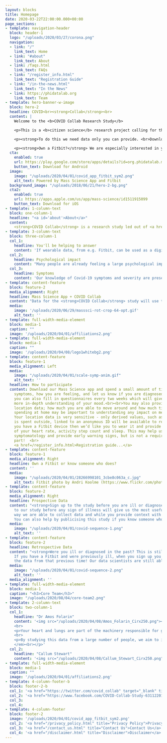 ```yaml
---
layout: blocks
title: Homepage
date: 2020-03-22T22:00:00.000+00:00
page_sections:
- template: navigation-header
  block: header-1
  logo: "/uploads/2020/03/27/corona.png"
  navigation:
  - link: "/"
    link_text: Home
  - link: "#about"
    link_text: About
  - link: /faqs.html
    link_text: FAQs
  - link: "/register_info.html"
    link_text: "Registration Guide"
  - link: "/in-the-news.html"
    link_text: "In the News"
  - link: https://phidatalab.org
    link_text: Team
- template: hero-banner-w-image
  block: hero-2
  headline: COVID<br><strong>Collab</strong><br>
  content: |
    Welcome to the <b>COVID Collab Research Study</b>

    <p>This is a <b>citizen science</b> research project calling for the donation of data from you to help study the physical and mental health effects of Covid-19.</p>

    <p><strong>To do this we need data only you can provide. <br>Download the Mass Science App to find out how to get involved.</strong></p>

    <p><strong>Own a Fitbit?</strong> We are especially interested in you joining our study.
  cta:
    enabled: true
    url: https://play.google.com/store/apps/details?id=org.phidatalab.masssci
    button_text: Download for Android
  image:
    image: "/uploads/2020/04/01/covid_app_fitbit_sym2.png"
    alt_text: Powered by Mass Science App and Fitbit
  background_image: "/uploads/2018/06/21/hero-2-bg.png"
  cta2:
    enabled: true
    url: https://apps.apple.com/us/app/mass-science/id1511915099
    button_text: Download for iOS
- template: 1-column-text
  block: one-column-1
  headline: "<a id='about'>About</a>"
  content:
    <strong>COVID Collab</strong> is a research study led out of <a href="https://www.kcl.ac.uk/ioppn">King's College London and University College London BRCs</a> (<a href="https://phidatalab.org">PHIDatalab</a>) investigating the ongoing COVID-19 outbreak - both the disease itself and the impact measures to control it are having on our lives. A key feature of this study is the use of wearable data which will be used to investigate changes in measurements such as heart rate during infection with coronavirus.
- template: 3-column-text
  block: three-column-1
  col_1:
    headline: You'll be helping to answer
    content: 'If wearable data, from e.g. Fitbit, can be used as a digital test to identify COVID-19 cases.<br><br> How contagious the virus is and how different social distancing measures affect the transmission rate.'
  col_2:
    headline: Psychological impact
    content: "Many people are already feeling a large psychological impact from the outbreak and the measures being required to contain it. We would like to understand to what extent it is affecting people's mood and causing stress."
  col_3:
    headline: Symptoms
    content: 'Our knowledge of Covid-19 symptoms and severity are presently limited. Your data will help us test our theories and about what symptoms are important. Are there any early predictors of infection and how reliable are these?'
- template: content-feature
  block: feature-2
  media_alignment: Right
  headline: Mass Science App + COVID Collab
  content: "Data for the <strong>COVID Collab</strong> study will use the <strong>Mass Science</strong> app developed here at King's College London for data collection."
  media:
    image: '/uploads/2020/06/29/masssci-rot-crop-64-opt.gif'
    alt_text: ''
- template: full-width-media-element
  block: media-1
  caption: ""
  image: '/uploads/2020/04/01/affiliations2.png'
- template: full-width-media-element
  block: media-1
  caption: ""
  image: '/uploads/2020/04/08/logo1whitebg2.png'
- template: content-feature
  block: feature-1
  media_alignment: Left
  media:
    image: "/uploads/2020/04/01/scale-symp-anim.gif"
    alt_text: ''
  headline: How to participate
  content: Download our Mass Science app and spend a small amount of time reporting your current
    symptoms, how you are feeling, and let us know if you are diagnosed.<br><br>Optionally,
    you can also fill in questionnaires every two weeks which will give us a much
    more in-depth understanding of your mood.<br><br>You may also provide us with
    location data; how much you are able to move around and how much time you are
    spending at home may be important to understanding any impact on mental health.
    Your location data is very sensitive - only derived values, such as how much time
    is spent outside, linked to an anonymous ID will be available to researchers.<br><br>If
    you have a Fitbit device then we’d like you to wear it and provide us with a feed
    of your heart rate, activity step count and sleep. This may help us understand
    symptomatology and provide early warning signs, but is not a requirement for taking
    part!  <br>
    <a href=/register_info.html>Registration guide...</a>
- template: content-feature
  block: feature-1
  media_alignment: Right
  headline: Own a Fitbit or know someone who does?
  content: ''
  media:
    image: "/uploads/2020/04/01/28266998101_3cbe8c063a_c.jpg"
    alt_text: Fitbit photo by Andri Koolme (https://www.flickr.com/photos/andrikoolme/)
- template: content-feature
  block: feature-2
  media_alignment: Right
  headline: Prospective Data
  content: "<strong>Sign up to the study before you are ill or diagnosed with Covid-19. </strong> Signing up
    to our study before any sign of illness will give us the most useful data. In this
    way we are able to collect data and while you provide context with your questionnaire answers. This information labelling of the data is very important to our analysis.
    You can also help by publicising this study if you know someone who might be interested in participating.<br>"
  media:
    image: "/uploads/2020/04/01/covid-sequence-1.png"
    alt_text: ''
- template: content-feature
  block: feature-2
  headline: Retrospective Data
  content: "<strong>Were you ill or diagnosed in the past? This is still useful!</strong>
    If you have a Fitbit and were previously ill, when you sign up you can still donate
    the data from that previous time! Our data scientists are still able to study this data.<br>"
  media:
    image: "/uploads/2020/04/01/covid-sequence-2.png"
    alt_text: ''
  media_alignment: ''
- template: full-width-media-element
  block: media-1
  caption: "<h3>Core Team</h3>"
  image: "/uploads/2020/08/04/core-team2.png"
- template: 2-column-text
  block: two-column-1
  col_1:
    headline: "Dr Amos Folarin"
    content: '<img src="/uploads/2020/04/08/Amos_Folarin_Cirx250.png"><br><em><p>“I’m interested in how we can use digital signals from wearable devices and smartphones to track respiratory disease (such as Covid-19) in the population. We are keen to test the viability of identifying signals of respiratory illness and the pre-symptomatic stages of illness.</p>
    <br>
    <p>Your heart and lungs are part of the machinery responsible for getting oxygen around your body and eliminating CO2, an activity such as taking a walk, will result in your lungs and heart having to work at your healthy baseline level; however, when you have a respiratory infection your lungs don’t work as well, and consequently, for the same level of activity, your heart will have to work harder. By having a record of your baseline heart rates for given activity levels when healthy, and your heart rates for the equivalent activity levels when ill, we are looking for a difference in the activity-to-heart rate ratios. Fortunately, this data is exactly what a wearable device like Fitbit provides.</p>
    <br>
    <p>By studying this data from a large number of people, we aim to identify differences that are indicative of, or forcast illness. Once widespread testing for Covid-19 comes into place, we will be attempting to differentiate the signal of Covid-19 from other respiratory infections like colds and flu.”
    </em><br></p>'
  col_2:
    headline: "Callum Stewart"
    content: '<img src="/uploads/2020/04/08/Callum_Stewart_Cirx250.png"><br><em><p>“Both the Covid-19 outbreak itself and the social measures required to contain the spread are unprecedented in our lives. I’m interested in what impact it is having on our psychological well-being, what we can do to limit any negative impacts and who might be most at risk of them. For example, we know that regular exercise and being in nature can reduce stress, anxiety, and depression. Now that there are limits on our freedom to go outside, is the permission to exercise once per day afforded to people in some countries used, useful, adequate or inessential? How long are people able to socially isolate before any ill effects emerge?”</em><br></p>'
- template: full-width-media-element
  block: media-1
  caption: ""
  image: '/uploads/2020/04/01/affiliations2.png'
- template: 4-column-footer-b
  block: footer-2-b
  col_1: '<a href="https://twitter.com/covid_collab" target="_blank" title="Share on Twitter"><img src="/uploads/2020/08/04/twitter.png"></a>'
  col_2: '<a href="https://www.facebook.com/COVID-Collab-Study-631122017519709" target="_blank" title="Share on Facebook"><img src="/uploads/2020/08/04/facebook.png"></a>'
  col_3:
  col_4:
- template: 4-column-footer
  block: footer-2
  image: '/uploads/2020/04/01/covid_app_fitbit_sym2.png'
  col_2: '<a href="/privacy_policy.html" title="Privacy Policy">Privacy Policy</a>'
  col_3: '<a href="/contact_us.html" title="Contact Us">Contact Us</a>'
  col_4: '<a href="/disclaimer.html" title="Disclaimer">Disclaimer</a>'
---
```

